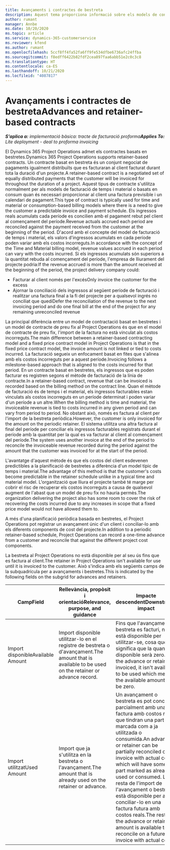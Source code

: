 ```yaml
---
title: Avançaments i contractes de bestreta
description: Aquest tema proporciona informació sobre els models de contractació basats en bestretes i els avançaments al Project Operations.
author: rumant
manager: Annbe
ms.date: 10/20/2020
ms.topic: article
ms.service: dynamics-365-customerservice
ms.reviewer: kfend
ms.author: rumant
ms.openlocfilehash: 5ccf8ff4fa52fa6ff9fe534dfbe6736afc24ffba
ms.sourcegitcommit: f8edff6422b82fdf2cea897faa6abb51e2c0c3c8
ms.translationtype: HT
ms.contentlocale: ca-ES
ms.lasthandoff: 10/21/2020
ms.locfileid: "4087817"
---
```

# <a name="advances-and-retainer-based-contracts"></a><span data-ttu-id="1d9be-103">Avançaments i contractes de bestreta</span><span class="sxs-lookup"><span data-stu-id="1d9be-103">Advances and retainer-based contracts</span></span> 


<span data-ttu-id="1d9be-104">_**S'aplica a:** implementació bàsica: tracte de facturació proforma_</span><span class="sxs-lookup"><span data-stu-id="1d9be-104">_**Applies To:** Lite deployment - deal to proforma invoicing_</span></span>

<span data-ttu-id="1d9be-105">El Dynamics 365 Project Operations admet els contractes basats en bestretes.</span><span class="sxs-lookup"><span data-stu-id="1d9be-105">Dynamics 365 Project Operations supports retainer-based contracts.</span></span> <span data-ttu-id="1d9be-106">Un contracte basat en bestreta és un conjunt negociat de pagaments igualment distribuïts que es facturaran al client facturat durant tota la duració d'un projecte.</span><span class="sxs-lookup"><span data-stu-id="1d9be-106">A retainer-based contract is a negotiated set of equally distributed payments that the customer will be invoiced for throughout the duration of a project.</span></span> <span data-ttu-id="1d9be-107">Aquest tipus de contracte s'utilitza normalment per als models de facturació de temps i material o basats en consum quan és necessari proporcionar al client una factura previsible i un calendari de pagament.</span><span class="sxs-lookup"><span data-stu-id="1d9be-107">This type of contract is typically used for time and material or consumption-based billing models where there is a need to give the customer a predictable invoice and payment schedule.</span></span> <span data-ttu-id="1d9be-108">Els ingressos reals acumulats cada període es concilien amb el pagament rebut pel client al començament del període.</span><span class="sxs-lookup"><span data-stu-id="1d9be-108">Revenue actuals accrued each period are reconciled against the payment received from the customer at the beginning of the period.</span></span> <span data-ttu-id="1d9be-109">D'acord amb el concepte del model de facturació de temps i material, els valors d'ingressos acumulats en cada període poden variar amb els costos incorreguts.</span><span class="sxs-lookup"><span data-stu-id="1d9be-109">In accordance with the concept of the Time and Material billing model, revenue values accrued in each period can vary with the costs incurred.</span></span> <span data-ttu-id="1d9be-110">Si els ingressos acumulats són superiors a la quantitat rebuda al començament del període, l'empresa de lliurament del projecte podria:</span><span class="sxs-lookup"><span data-stu-id="1d9be-110">If the revenue accrued is more than the amount received at the beginning of the period, the project delivery company could:</span></span>

- <span data-ttu-id="1d9be-111">Facturar al client només per l'excés</span><span class="sxs-lookup"><span data-stu-id="1d9be-111">Only invoice the customer for the excess</span></span> 
- <span data-ttu-id="1d9be-112">Ajornar la conciliació dels ingressos al següent període de facturació i realitzar una factura final a la fi del projecte per a qualsevol ingrés no conciliat que quedi</span><span class="sxs-lookup"><span data-stu-id="1d9be-112">Defer the reconciliation of the revenue to the next invoicing period and do one final bill at the end of the project for any remaining unreconciled revenue</span></span>

<span data-ttu-id="1d9be-113">La principal diferència entre un model de contractació basat en bestretes i un model de contracte de preu fix al Project Operations és que en el model de contracte de preu fix, l'import de la factura no està vinculat als costos incorreguts.</span><span class="sxs-lookup"><span data-stu-id="1d9be-113">The main difference between a retainer-based contracting model and a fixed price contract model in Project Operations is that in the fixed price contract model, the invoice amount is not linked or tied to costs incurred.</span></span> <span data-ttu-id="1d9be-114">La facturació segueix un enfocament basat en fites que s'alinea amb els costos incorreguts per a aquest període.</span><span class="sxs-lookup"><span data-stu-id="1d9be-114">Invoicing follows a milestone-based approach that is aligned to the costs incurred for that period.</span></span> <span data-ttu-id="1d9be-115">En un contracte basat en bestretes, els ingressos que es poden facturar es registren segons el mètode de facturació de la línia de contracte.</span><span class="sxs-lookup"><span data-stu-id="1d9be-115">In a retainer-based contract, revenue that can be invoiced is recorded based on the billing method on the contract line.</span></span> <span data-ttu-id="1d9be-116">Quan el mètode de facturació és de temps i el material, els ingressos facturables estan vinculats als costos incorreguts en un període determinat i poden variar d'un període a un altre.</span><span class="sxs-lookup"><span data-stu-id="1d9be-116">When the billing method is time and material, the invoiceable revenue is tied to costs incurred in any given period and can vary from period to period.</span></span> <span data-ttu-id="1d9be-117">No obstant això, només es factura al client per l'import de la bestreta periòdica.</span><span class="sxs-lookup"><span data-stu-id="1d9be-117">However, the customer is only invoiced for the amount on the periodic retainer.</span></span> <span data-ttu-id="1d9be-118">El sistema utilitza una altra factura al final del període per conciliar els ingressos facturables registrats durant el període amb la quantitat per la qual es va facturar al client al començament del període.</span><span class="sxs-lookup"><span data-stu-id="1d9be-118">The system uses another invoice at the end of the period to reconcile the invoiceable revenue recorded during the period against the amount that the customer was invoiced for at the start of the period.</span></span>

<span data-ttu-id="1d9be-119">L'avantatge d'aquest mètode és que els costos del client esdevenen predictibles a la planificació de bestretes a diferència d'un model típic de temps i material.</span><span class="sxs-lookup"><span data-stu-id="1d9be-119">The advantage of this method is that the customer's costs become predictable in the retainer schedule unlike in a typical time and material model.</span></span> <span data-ttu-id="1d9be-120">L'organització que lliura el projecte també té marge per cobrir el risc de recuperar els costos incorreguts a causa de qualsevol augment de l'abast que un model de preu fix no hauria permès.</span><span class="sxs-lookup"><span data-stu-id="1d9be-120">The organization delivering the project also has some room to cover the risk of recovering the costs incurred due to any increases in scope that a fixed price model would not have allowed them to.</span></span>

<span data-ttu-id="1d9be-121">A més d'una planificació periòdica basada en bestretes, el Project Operations pot registrar un avançament únic d'un client i conciliar-lo amb els diferents components de cost del projecte.</span><span class="sxs-lookup"><span data-stu-id="1d9be-121">In addition to a periodic retainer-based schedule, Project Operations can record a one-time advance from a customer and reconcile that against the different project cost components.</span></span>

<span data-ttu-id="1d9be-122">La bestreta al Project Operations no està disponible per al seu ús fins que es factura al client.</span><span class="sxs-lookup"><span data-stu-id="1d9be-122">The retainer in Project Operations isn't available for use until it is invoiced to the customer.</span></span> <span data-ttu-id="1d9be-123">Això s'indica amb els següents camps de la subquadrícula per a avançaments i bestretes.</span><span class="sxs-lookup"><span data-stu-id="1d9be-123">This is indicated by the following fields on the subgrid for advances and retainers.</span></span>

| <span data-ttu-id="1d9be-124">Camp</span><span class="sxs-lookup"><span data-stu-id="1d9be-124">Field</span></span> | <span data-ttu-id="1d9be-125">Rellevància, propòsit i orientació</span><span class="sxs-lookup"><span data-stu-id="1d9be-125">Relevance, purpose, and guidance</span></span> | <span data-ttu-id="1d9be-126">Impacte descendent</span><span class="sxs-lookup"><span data-stu-id="1d9be-126">Downstream impact</span></span> |
| --- | --- | --- |
| <span data-ttu-id="1d9be-127">Import disponible</span><span class="sxs-lookup"><span data-stu-id="1d9be-127">Available Amount</span></span> | <span data-ttu-id="1d9be-128">Import disponible utilitzar-lo en el registre de bestreta o d'avançament.</span><span class="sxs-lookup"><span data-stu-id="1d9be-128">The amount that is available to be used on the retainer or advance record.</span></span> | <span data-ttu-id="1d9be-129">Fins que l'avançament o bestreta es facturi, no està disponible per utilitzar-se, cosa que significa que la quantitat disponible serà zero.</span><span class="sxs-lookup"><span data-stu-id="1d9be-129">Until the advance or retainer is invoiced, it isn't available to be used which means the available amount will be zero.</span></span> |
| <span data-ttu-id="1d9be-130">Import utilitzat</span><span class="sxs-lookup"><span data-stu-id="1d9be-130">Used Amount</span></span> | <span data-ttu-id="1d9be-131">Import que ja s'utilitza en la bestreta o l'avançament.</span><span class="sxs-lookup"><span data-stu-id="1d9be-131">The amount that is already used on the retainer or advance.</span></span> | <span data-ttu-id="1d9be-132">Un avançament o bestreta es pot conciliar parcialment amb una factura amb costos reals que tindran una part marcada com a ja utilitzada o consumida.</span><span class="sxs-lookup"><span data-stu-id="1d9be-132">An advance or retainer can be partially reconciled on an invoice with actual costs which will have some part marked as already used or consumed.</span></span> <span data-ttu-id="1d9be-133">La resta de l'import de l'avançament o bestreta està disponible per a conciliar-lo en una factura futura amb costos reals.</span><span class="sxs-lookup"><span data-stu-id="1d9be-133">The rest of the advance or retainer amount is available to reconcile on a future invoice with actual costs.</span></span> |
